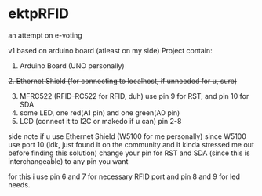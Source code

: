 # ektpRFID
an attempt on e-voting

v1 based on arduino board (atleast on my side)
Project contain: 
1. Arduino Board (UNO personally)

~~2. Ethernet Shield (for connecting to localhost, if unneeded for u, sure)~~

3. MFRC522 (RFID-RC522 for RFID, duh) use pin 9 for RST, and pin 10 for SDA
4. some LED, one red(A1 pin) and one green(A0 pin)
5. LCD (connect it to I2C or makedo if u can) pin 2-8

side note if u use Ethernet Shield (W5100 for me personally)
since W5100 use port 10 (idk, just found it on the community and it kinda stressed me out before finding this solution)
change your pin for RST and SDA (since this is interchangeable)
to any pin you want

for this i use pin 6 and 7 for necessary RFID port
and pin 8 and 9 for led needs.
